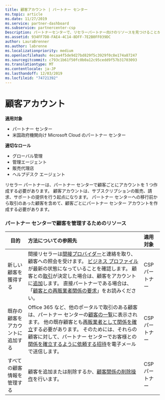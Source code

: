 ```yaml
---
title: 顧客アカウント | パートナー センター
ms.topic: article
ms.date: 11/27/2019
ms.service: partner-dashboard
ms.subservice: partnercenter-csp
Description: パートナーセンターで、リセラーパートナー向けのリソースを見つけることができます。 これには、サブスクリプション、請求、またはオファーのサポートを販売する前に、顧客アカウントを作成する必要があります。
ms.assetid: 934FF7D8-FAE4-4C14-8DFF-7E2B0FF039DC
author: LauraBrenner
ms.author: labrenne
ms.localizationpriority: medium
ms.openlocfilehash: 4ecaa4f5de9d27bd829f5c3929f0c8e174a87247
ms.sourcegitcommit: c793c1b61f50fc0b0a12c95cedd9f57b31703093
ms.translationtype: MT
ms.contentlocale: ja-JP
ms.lasthandoff: 12/03/2019
ms.locfileid: "74721392"
---
```

# <a name="customer-accounts"></a>顧客アカウント

**適用対象**

-  パートナー センター
-  米国政府機関向け Microsoft Cloud のパートナー センター

**適切なロール**

- グローバル管理
- 管理エージェント
- 販売代理店
- ヘルプデスク エージェント

リセラー パートナーは、パートナー センターで顧客ごとにアカウントを 1 つ作成する必要があります。 顧客アカウントは、サブスクリプションの販売、請求、サポートの提供を行う起点になります。 パートナー センターへの移行前から取引のあった顧客を含めて、顧客ごとにパートナー センター アカウントを作成する必要があります。

### <a name="resources-for-working-with-your-customers-on-the-partner-center"></a>パートナー センターで顧客を管理するためのリソース

|**目的**   |**方法についての参照先**   |**適用対象**|
|-----------------|:----------------------------|:--------------|
|新しい顧客を獲得する|間接リセラーは[間接プロバイダー](indirect-reseller-tasks-in-partner-center.md)と連絡を取り、顧客への照会を受けます。 [ビジネス プロファイル](create-a-marketing-profile.md)が最新の状態になっていることを確認します。 顧客との[取引](responding-to-referrals.md)が決定した場合は、顧客をアカウントに[追加](add-a-new-customer.md)します。 直接パートナーである場合は、「[顧客との再販業者関係の要求](request-a-relationship-with-a-customer.md)」をお読みください。|CSP パートナー|
|既存の顧客をアカウントに追加する   | Office 365 など、他のポータルで取引のある顧客は、パートナー センターの[顧客の一覧](see-your-customer-list.md)に表示されます。 他の既存顧客とも[再販業者として関係を確立](indirect-reseller-tasks-in-partner-center.md)する必要があります。 そのためには、それらの顧客に対して、パートナー センターでお客様との[関係を確立するように依頼する招待](responding-to-referrals.md)を電子メールで送信します。   | CSP パートナー   |
|すべての顧客情報を管理する   | 顧客を追加または削除するか、[顧客関係の削除操作](remove-a-relationship.md)を行います。|   CSP パートナー |